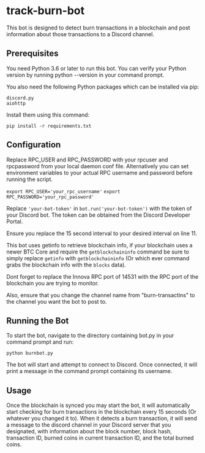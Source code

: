 # track-burn-bot

This bot is designed to detect burn transactions in a blockchain and post information about those transactions to a Discord channel.

## Prerequisites

You need Python 3.6 or later to run this bot. You can verify your Python version by running python --version in your command prompt.

You also need the following Python packages which can be installed via pip:

    discord.py
    aiohttp

Install them using this command:

```pip install -r requirements.txt```

## Configuration

Replace RPC_USER and RPC_PASSWORD with your rpcuser and rpcpassword from your local daemon conf file. Alternatively you can set environment variables to your actual RPC username and password before running the script.

```export RPC_USER='your_rpc_username'```
```export RPC_PASSWORD='your_rpc_password'```


Replace `'your-bot-token'` in `bot.run('your-bot-token')` with the token of your Discord bot. The token can be obtained from the Discord Developer Portal.

Ensure you replace the 15 second interval to your desired interval on line 11.

This bot uses getinfo to retrieve blockchain info, if your blockchain uses a newer BTC Core and require the `getblockchaininfo` command be sure to simply replace `getinfo` with `getblockchaininfo` (Or which ever command grabs the blockchain info with the `blocks` data).

Dont forget to replace the Innova RPC port of 14531 with the RPC port of the blockchain you are trying to monitor.

Also, ensure that you change the channel name from "burn-transactins" to the channel you want the bot to post to.

## Running the Bot

To start the bot, navigate to the directory containing bot.py in your command prompt and run:

```python burnbot.py```

The bot will start and attempt to connect to Discord. Once connected, it will print a message in the command prompt containing its username.

## Usage

Once the blockchain is synced you may start the bot, it will automatically start checking for burn transactions in the blockchain every 15 seconds (Or whatever you changed it to). When it detects a burn transaction, it will send a message to the discord channel in your Discord server that you designated, with information about the block number, block hash, transaction ID, burned coins in current transaction ID, and the total burned coins.